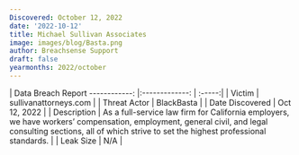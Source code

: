 ```yaml
---
Discovered: October 12, 2022
date: '2022-10-12'
title: Michael Sullivan Associates
image: images/blog/Basta.png
author: Breachsense Support
draft: false
yearmonths: 2022/october
---
```



| Data Breach Report
------------:     |:-------------:    | :-----:|
| Victim      | sullivanattorneys.com      | 
| Threat Actor      | BlackBasta      | 
| Date Discovered      | Oct 12, 2022      | 
| Description      | As a full-service law firm for California employers, we have workers’ compensation, employment, general civil, and legal consulting sections, all of which strive to set the highest professional standards.      | 
| Leak Size      | N/A      | 

